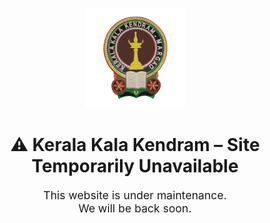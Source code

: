 <p align="center">
  <img src="https://raw.githubusercontent.com/Crewlobbymadgaon/KeralaKalaKendram/main/kkklogo.png" alt="Kerala Kala Kendram Logo" width="160" />
</p>

<h1 align="center">⚠️ Kerala Kala Kendram – Site Temporarily Unavailable</h1>

<p align="center" style="font-size: 1.1rem;">
  This website is under maintenance.<br />
  We will be back soon.
</p>




